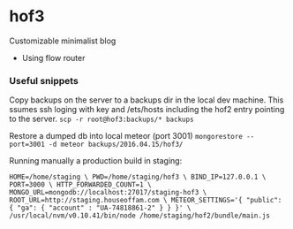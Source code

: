 # hof3
Customizable minimalist blog

- Using flow router

### Useful snippets

Copy backups on the server to a backups dir in the local dev machine.
This ssumes ssh loging with key and /ets/hosts including the hof2 entry pointing to the server.
`scp -r root@hof3:backups/* backups`

Restore a dumped db into local meteor (port 3001)
`mongorestore --port=3001 -d meteor backups/2016.04.15/hof3/`



Running manually a production build in staging:

`HOME=/home/staging \
PWD=/home/staging/hof3 \
BIND_IP=127.0.0.1 \
PORT=3000 \
HTTP_FORWARDED_COUNT=1 \
MONGO_URL=mongodb://localhost:27017/staging-hof3 \
ROOT_URL=http://staging.houseoffam.com \
METEOR_SETTINGS='{ "public": { "ga": { "account" : "UA-74818861-2" } } }' \
/usr/local/nvm/v0.10.41/bin/node /home/staging/hof2/bundle/main.js`



